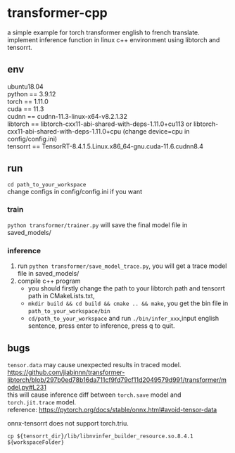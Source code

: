 # transformer-cpp

a simple example for torch transformer english to french translate.  
implement inference function in linux c++ environment using libtorch and tensorrt.  

## env

ubuntu18.04  
python == 3.9.12  
torch == 1.11.0  
cuda == 11.3  
cudnn == cudnn-11.3-linux-x64-v8.2.1.32  
libtorch == libtorch-cxx11-abi-shared-with-deps-1.11.0+cu113 or libtorch-cxx11-abi-shared-with-deps-1.11.0+cpu (change device=cpu in config/config.ini)  
tensorrt == TensorRT-8.4.1.5.Linux.x86_64-gnu.cuda-11.6.cudnn8.4  

## run

`cd path_to_your_workspace`  
change configs in config/config.ini if you want

### train

`python transformer/trainer.py` will save the final model file in saved_models/

### inference

1. run `python transformer/save_model_trace.py`, you will get a trace model file in saved_models/
2. compile c++ program
   - you should firstly change the path to your libtorch path and tensorrt path in CMakeLists.txt,  
   - `mkdir build && cd build && cmake .. && make`, you get the bin file in `path_to_your_workspace/bin`
   - `cd/path_to_your_workspace` and run `./bin/infer_xxx`,input english sentence, press enter to inference, press q to quit.


## bugs

`tensor.data` may cause unexpected results in traced model.  
https://github.com/jiabinnn/transformer-libtorch/blob/297b0ed78b16da711cf9fd79cf11d2049579d991/transformer/model.py#L231  
this will cause inference diff between `torch.save` model and `torch.jit.trace` model.  
reference: https://pytorch.org/docs/stable/onnx.html#avoid-tensor-data  

onnx-tensorrt does not support torch.triu.  

`cp ${tensorrt_dir}/lib/libnvinfer_builder_resource.so.8.4.1 ${workspaceFolder}`
